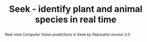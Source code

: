 ---
title: Seek - identify plant and animal species in real time
abstract: Real-time Computer Vision predictions in Seek by iNaturalist version 2.0
sourceUrl: https://www.inaturalist.org/blog/23075-real-time-computer-vision-predictions-in-seek-by-inaturalist-version-2-0
type: article

provider:
  name: iNaturalist
  id: inaturalist

topics:
  - AI
  - Computer Vision

images:
  - url: https://66.media.tumblr.com/b97c100fc90b9e0749d748c65ae844eb/tumblr_inline_pph3dwfyWI1ql75n8_1280.jpg
    width: 1280
    height: 853
    title: "Real-time Computer Vision predictions in Seek by iNaturalist version 2.0"
---